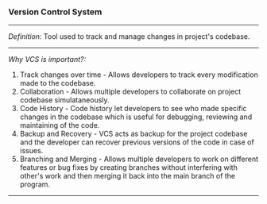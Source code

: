 ### Version Control System

___

_Definition:_ Tool used to track and manage changes in project's codebase.

___

_Why VCS is important?:_
1. Track changes over time - Allows developers to track every modification made to the codebase.
2. Collaboration - Allows multiple developers to collaborate on project codebase simulataneously.
3. Code History - Code history let developers to see who made specific changes in the codebase which is useful for debugging, reviewing and maintaining of the code.
4. Backup and Recovery - VCS acts as backup for the project codebase and the developer can recover previous versions of the code in case of issues.
5. Branching and Merging - Allows multiple developers to work on different features or bug fixes by creating branches without interfering with other's work and then merging it back into the main branch of the program. 

___
